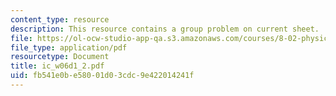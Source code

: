 ```yaml
---
content_type: resource
description: This resource contains a group problem on current sheet.
file: https://ol-ocw-studio-app-qa.s3.amazonaws.com/courses/8-02-physics-ii-electricity-and-magnetism-spring-2007/fb541e0be58001d03cdc9e422014241f_ic_w06d1_2.pdf
file_type: application/pdf
resourcetype: Document
title: ic_w06d1_2.pdf
uid: fb541e0b-e580-01d0-3cdc-9e422014241f
---
```

